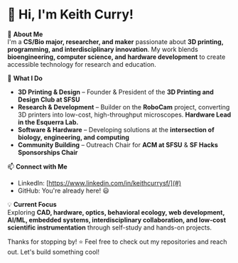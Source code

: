 # 👋 Hi, I'm Keith Curry!

🚀 **About Me**  
I'm a **CS/Bio major, researcher, and maker** passionate about **3D printing, programming, and interdisciplinary innovation**. My work blends **bioengineering, computer science, and hardware development** to create accessible technology for research and education.

🔧 **What I Do**

- **3D Printing & Design** – Founder & President of the **3D Printing and Design Club at SFSU**
- **Research & Development** – Builder on the **RoboCam** project, converting 3D printers into low-cost, high-throughput microscopes. **Hardware Lead in the Esquerra Lab.**  
- **Software & Hardware** – Developing solutions at the **intersection of biology, engineering, and computing**
- **Community Building** – Outreach Chair for **ACM at SFSU** & **SF Hacks Sponsorships Chair**

📫 **Connect with Me**

- LinkedIn: [https://www.linkedin.com/in/keithcurrysf/](#)
- GitHub: You're already here! 😃

💡 **Current Focus**  
Exploring **CAD, hardware, optics, behavioral ecology, web development, AI/ML, embedded systems, interdisciplinary collaboration, and low-cost scientific instrumentation** through self-study and hands-on projects.

Thanks for stopping by! ⭐ Feel free to check out my repositories and reach out. Let's build something cool!


<!--
**Keiferton/Keiferton** is a ✨ _special_ ✨ repository because its `README.md` (this file) appears on your GitHub profile.

Here are some ideas to get you started:

- 🔭 I’m currently working on ...
- 🌱 I’m currently learning ...
- 👯 I’m looking to collaborate on ...
- 🤔 I’m looking for help with ...
- 💬 Ask me about ...
- 📫 How to reach me: ...
- 😄 Pronouns: ...
- ⚡ Fun fact: ...
-->
